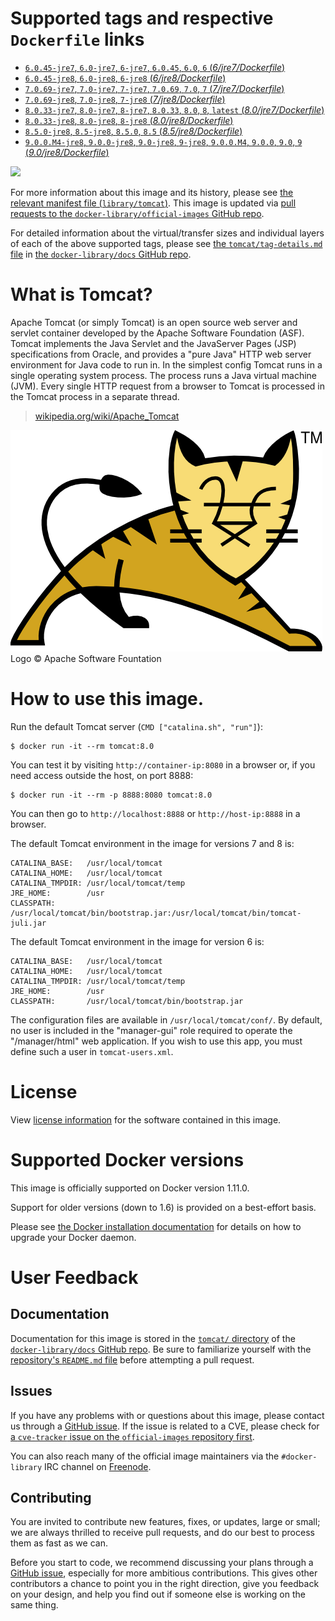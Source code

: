 # Supported tags and respective `Dockerfile` links

-	[`6.0.45-jre7`, `6.0-jre7`, `6-jre7`, `6.0.45`, `6.0`, `6` (*6/jre7/Dockerfile*)](https://github.com/docker-library/tomcat/blob/74b0911f36d776672bc943f9efb05868d1d5d79a/6/jre7/Dockerfile)
-	[`6.0.45-jre8`, `6.0-jre8`, `6-jre8` (*6/jre8/Dockerfile*)](https://github.com/docker-library/tomcat/blob/74b0911f36d776672bc943f9efb05868d1d5d79a/6/jre8/Dockerfile)
-	[`7.0.69-jre7`, `7.0-jre7`, `7-jre7`, `7.0.69`, `7.0`, `7` (*7/jre7/Dockerfile*)](https://github.com/docker-library/tomcat/blob/984d958106aebab3f124f616277a2512da4d4a9f/7/jre7/Dockerfile)
-	[`7.0.69-jre8`, `7.0-jre8`, `7-jre8` (*7/jre8/Dockerfile*)](https://github.com/docker-library/tomcat/blob/984d958106aebab3f124f616277a2512da4d4a9f/7/jre8/Dockerfile)
-	[`8.0.33-jre7`, `8.0-jre7`, `8-jre7`, `8.0.33`, `8.0`, `8`, `latest` (*8.0/jre7/Dockerfile*)](https://github.com/docker-library/tomcat/blob/74b0911f36d776672bc943f9efb05868d1d5d79a/8.0/jre7/Dockerfile)
-	[`8.0.33-jre8`, `8.0-jre8`, `8-jre8` (*8.0/jre8/Dockerfile*)](https://github.com/docker-library/tomcat/blob/74b0911f36d776672bc943f9efb05868d1d5d79a/8.0/jre8/Dockerfile)
-	[`8.5.0-jre8`, `8.5-jre8`, `8.5.0`, `8.5` (*8.5/jre8/Dockerfile*)](https://github.com/docker-library/tomcat/blob/82551c9d60c48d35a68b8eb2cc069913be9078ae/8.5/jre8/Dockerfile)
-	[`9.0.0.M4-jre8`, `9.0.0-jre8`, `9.0-jre8`, `9-jre8`, `9.0.0.M4`, `9.0.0`, `9.0`, `9` (*9.0/jre8/Dockerfile*)](https://github.com/docker-library/tomcat/blob/92b97a945a2241f868a91d2919e0e7e3f5c84216/9.0/jre8/Dockerfile)

[![](https://badge.imagelayers.io/tomcat:latest.svg)](https://imagelayers.io/?images=tomcat:6.0.45-jre7,tomcat:6.0.45-jre8,tomcat:7.0.69-jre7,tomcat:7.0.69-jre8,tomcat:8.0.33-jre7,tomcat:8.0.33-jre8,tomcat:8.5.0-jre8,tomcat:9.0.0.M4-jre8)

For more information about this image and its history, please see [the relevant manifest file (`library/tomcat`)](https://github.com/docker-library/official-images/blob/master/library/tomcat). This image is updated via [pull requests to the `docker-library/official-images` GitHub repo](https://github.com/docker-library/official-images/pulls?q=label%3Alibrary%2Ftomcat).

For detailed information about the virtual/transfer sizes and individual layers of each of the above supported tags, please see [the `tomcat/tag-details.md` file](https://github.com/docker-library/docs/blob/master/tomcat/tag-details.md) in [the `docker-library/docs` GitHub repo](https://github.com/docker-library/docs).

# What is Tomcat?

Apache Tomcat (or simply Tomcat) is an open source web server and servlet container developed by the Apache Software Foundation (ASF). Tomcat implements the Java Servlet and the JavaServer Pages (JSP) specifications from Oracle, and provides a "pure Java" HTTP web server environment for Java code to run in. In the simplest config Tomcat runs in a single operating system process. The process runs a Java virtual machine (JVM). Every single HTTP request from a browser to Tomcat is processed in the Tomcat process in a separate thread.

> [wikipedia.org/wiki/Apache_Tomcat](https://en.wikipedia.org/wiki/Apache_Tomcat)

![logo](https://raw.githubusercontent.com/docker-library/docs/8e31eb93a02d504d0cfe1da435aa31b377fc627d/tomcat/logo.png)Logo &copy; Apache Software Fountation

# How to use this image.

Run the default Tomcat server (`CMD ["catalina.sh", "run"]`):

```console
$ docker run -it --rm tomcat:8.0
```

You can test it by visiting `http://container-ip:8080` in a browser or, if you need access outside the host, on port 8888:

```console
$ docker run -it --rm -p 8888:8080 tomcat:8.0
```

You can then go to `http://localhost:8888` or `http://host-ip:8888` in a browser.

The default Tomcat environment in the image for versions 7 and 8 is:

	CATALINA_BASE:   /usr/local/tomcat
	CATALINA_HOME:   /usr/local/tomcat
	CATALINA_TMPDIR: /usr/local/tomcat/temp
	JRE_HOME:        /usr
	CLASSPATH:       /usr/local/tomcat/bin/bootstrap.jar:/usr/local/tomcat/bin/tomcat-juli.jar

The default Tomcat environment in the image for version 6 is:

	CATALINA_BASE:   /usr/local/tomcat
	CATALINA_HOME:   /usr/local/tomcat
	CATALINA_TMPDIR: /usr/local/tomcat/temp
	JRE_HOME:        /usr
	CLASSPATH:       /usr/local/tomcat/bin/bootstrap.jar

The configuration files are available in `/usr/local/tomcat/conf/`. By default, no user is included in the "manager-gui" role required to operate the "/manager/html" web application. If you wish to use this app, you must define such a user in `tomcat-users.xml`.

# License

View [license information](https://www.apache.org/licenses/LICENSE-2.0) for the software contained in this image.

# Supported Docker versions

This image is officially supported on Docker version 1.11.0.

Support for older versions (down to 1.6) is provided on a best-effort basis.

Please see [the Docker installation documentation](https://docs.docker.com/installation/) for details on how to upgrade your Docker daemon.

# User Feedback

## Documentation

Documentation for this image is stored in the [`tomcat/` directory](https://github.com/docker-library/docs/tree/master/tomcat) of the [`docker-library/docs` GitHub repo](https://github.com/docker-library/docs). Be sure to familiarize yourself with the [repository's `README.md` file](https://github.com/docker-library/docs/blob/master/README.md) before attempting a pull request.

## Issues

If you have any problems with or questions about this image, please contact us through a [GitHub issue](https://github.com/docker-library/tomcat/issues). If the issue is related to a CVE, please check for [a `cve-tracker` issue on the `official-images` repository first](https://github.com/docker-library/official-images/issues?q=label%3Acve-tracker).

You can also reach many of the official image maintainers via the `#docker-library` IRC channel on [Freenode](https://freenode.net).

## Contributing

You are invited to contribute new features, fixes, or updates, large or small; we are always thrilled to receive pull requests, and do our best to process them as fast as we can.

Before you start to code, we recommend discussing your plans through a [GitHub issue](https://github.com/docker-library/tomcat/issues), especially for more ambitious contributions. This gives other contributors a chance to point you in the right direction, give you feedback on your design, and help you find out if someone else is working on the same thing.
